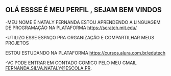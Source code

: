 ## OLÁ ESSSE É MEU PERFIL , SEJAM BEM VINDOS 
 -MEU NOME É NATALY FERNANDA 
ESTOU APRENDENDO A LINGUAGEM  DE PROGRAMAÇÃO NA PLATAFORMA https://scratch.mit.edu/

 -UTILIZO ESSE ESPAÇO PRA ORGANIZAÇÃO E COMPARTILHAR MEUS PROJETOS 

 ESTOU ESTUDANDO NA PLATAFORMA https://cursos.alura.com.br/edutech

-VC PODE ENTRAR EM CONTADO COMIGO PELO MEU GMAIL 
FERNANDA.SILVA.NATALY@ESCOLA.PR.






